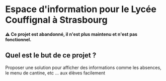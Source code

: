 # Espace d'information pour le Lycée Couffignal à Strasbourg
<h4>⚠️ Ce projet est abandonné, il n'est plus maintenu et n'est pas fonctionnel.

## Quel est le but de ce projet ?
Proposer une solution pour afficher des informations comme les absences, le menu de cantine, etc ... aux élèves facilement
